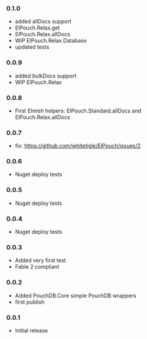 ### 0.1.0

* added allDocs support 
* ElPouch.Relax.get
* ElPouch.Relax.allDocs
* WIP ElPouch.Relax.Database
* updated tests

### 0.0.9

* added bulkDocs support 
* WIP ElPouch.Relax

### 0.0.8

* First Elmish helpers: ElPouch.Standard.allDocs and ElPouch.Relax.allDocs

### 0.0.7

* fix: https://github.com/whitetigle/ElPouch/issues/2

### 0.0.6

* Nuget deploy tests

### 0.0.5

* Nuget deploy tests

### 0.0.4

* Nuget deploy tests

### 0.0.3

* Added very first test
* Fable 2 compliant

### 0.0.2

* Added PouchDB.Core simple PouchDB wrappers
* first publish

### 0.0.1

* Initial release

